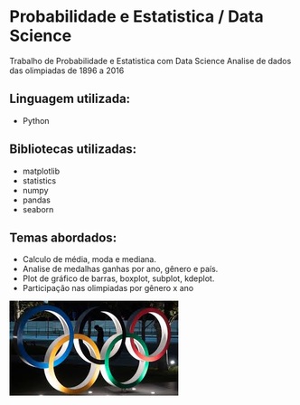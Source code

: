 # Probabilidade e Estatistica / Data Science
Trabalho de Probabilidade e Estatistica com Data Science
Analise de dados das olimpiadas de 1896 a 2016
## Linguagem utilizada: 
- Python
## Bibliotecas utilizadas:
- matplotlib
- statistics
- numpy 
- pandas
- seaborn
## Temas abordados:
- Calculo de média, moda e mediana.
- Analise de medalhas ganhas por ano, gênero e país.
- Plot de gráfico de barras, boxplot, subplot, kdeplot.
- Participação nas olimpiadas por gênero x ano

![](https://github.com/Kw-Vinicius/Probabilidade-e-Estatistica/blob/master/Imagens/imagem.jpeg)
